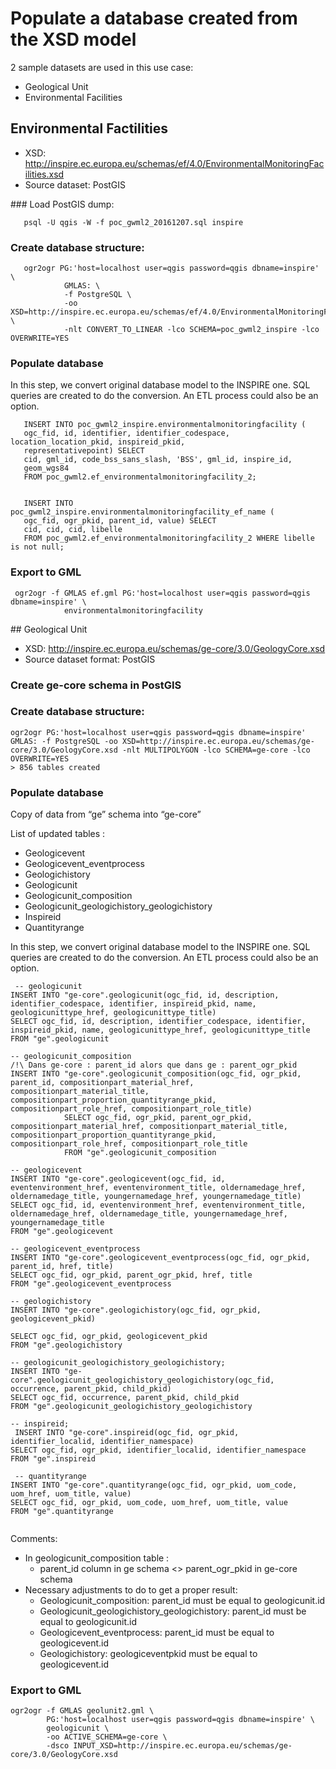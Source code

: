 # Populate a database created from the XSD model


2 sample datasets are used in this use case:
* Geological Unit
* Environmental Facilities

## Environmental Factilities

* XSD: http://inspire.ec.europa.eu/schemas/ef/4.0/EnvironmentalMonitoringFacilities.xsd
* Source dataset: PostGIS


### Load PostGIS dump:

```
   psql -U qgis -W -f poc_gwml2_20161207.sql inspire
```

### Create database structure:

```
   ogr2ogr PG:'host=localhost user=qgis password=qgis dbname=inspire' \
            GMLAS: \  
            -f PostgreSQL \
            -oo XSD=http://inspire.ec.europa.eu/schemas/ef/4.0/EnvironmentalMonitoringFacilities.xsd \
            -nlt CONVERT_TO_LINEAR -lco SCHEMA=poc_gwml2_inspire -lco OVERWRITE=YES
```

### Populate database

In this step, we convert original database model to the INSPIRE one.
SQL queries are created to do the conversion. An ETL process could
also be an option.


```
   INSERT INTO poc_gwml2_inspire.environmentalmonitoringfacility (
   ogc_fid, id, identifier, identifier_codespace, location_location_pkid, inspireid_pkid,
   representativepoint) SELECT
   cid, gml_id, code_bss_sans_slash, 'BSS', gml_id, inspire_id,
   geom_wgs84
   FROM poc_gwml2.ef_environmentalmonitoringfacility_2;


   INSERT INTO poc_gwml2_inspire.environmentalmonitoringfacility_ef_name (
   ogc_fid, ogr_pkid, parent_id, value) SELECT
   cid, cid, cid, libelle
   FROM poc_gwml2.ef_environmentalmonitoringfacility_2 WHERE libelle is not null;

```

### Export to GML


```
 ogr2ogr -f GMLAS ef.gml PG:'host=localhost user=qgis password=qgis dbname=inspire' \
            environmentalmonitoringfacility
 ```

## Geological Unit

* XSD: http://inspire.ec.europa.eu/schemas/ge-core/3.0/GeologyCore.xsd
* Source dataset format: PostGIS


### Create ge-core schema in PostGIS

### Create database structure:

```
ogr2ogr PG:'host=localhost user=qgis password=qgis dbname=inspire' GMLAS: -f PostgreSQL -oo XSD=http://inspire.ec.europa.eu/schemas/ge-core/3.0/GeologyCore.xsd -nlt MULTIPOLYGON -lco SCHEMA=ge-core -lco OVERWRITE=YES
> 856 tables created

```


### Populate database

Copy of data from “ge” schema into “ge-core”

List of updated tables :
* Geologicevent
* Geologicevent_eventprocess
* Geologichistory
* Geologicunit
* Geologicunit_composition
* Geologicunit_geologichistory_geologichistory
* Inspireid
* Quantityrange



In this step, we convert original database model to the INSPIRE one.
SQL queries are created to do the conversion. An ETL process could
also be an option.


```
 -- geologicunit
INSERT INTO "ge-core".geologicunit(ogc_fid, id, description, identifier_codespace, identifier, inspireid_pkid, name, geologicunittype_href, geologicunittype_title)
SELECT ogc_fid, id, description, identifier_codespace, identifier, inspireid_pkid, name, geologicunittype_href, geologicunittype_title FROM "ge".geologicunit

-- geologicunit_composition
/!\ Dans ge-core : parent_id alors que dans ge : parent_ogr_pkid
INSERT INTO "ge-core".geologicunit_composition(ogc_fid, ogr_pkid, parent_id, compositionpart_material_href, compositionpart_material_title, compositionpart_proportion_quantityrange_pkid, compositionpart_role_href, compositionpart_role_title)
	       	SELECT ogc_fid, ogr_pkid, parent_ogr_pkid, compositionpart_material_href, compositionpart_material_title, compositionpart_proportion_quantityrange_pkid, compositionpart_role_href, compositionpart_role_title
           	FROM "ge".geologicunit_composition

-- geologicevent
INSERT INTO "ge-core".geologicevent(ogc_fid, id, eventenvironment_href, eventenvironment_title, oldernamedage_href, oldernamedage_title, youngernamedage_href, youngernamedage_title)
SELECT ogc_fid, id, eventenvironment_href, eventenvironment_title, oldernamedage_href, oldernamedage_title, youngernamedage_href, youngernamedage_title
FROM "ge".geologicevent

-- geologicevent_eventprocess
INSERT INTO "ge-core".geologicevent_eventprocess(ogc_fid, ogr_pkid, parent_id, href, title)
SELECT ogc_fid, ogr_pkid, parent_ogr_pkid, href, title
FROM "ge".geologicevent_eventprocess

-- geologichistory
INSERT INTO "ge-core".geologichistory(ogc_fid, ogr_pkid, geologicevent_pkid)

SELECT ogc_fid, ogr_pkid, geologicevent_pkid
FROM "ge".geologichistory

-- geologicunit_geologichistory_geologichistory;
INSERT INTO "ge-core".geologicunit_geologichistory_geologichistory(ogc_fid, occurrence, parent_pkid, child_pkid)
SELECT ogc_fid, occurrence, parent_pkid, child_pkid
FROM "ge".geologicunit_geologichistory_geologichistory

-- inspireid;
 INSERT INTO "ge-core".inspireid(ogc_fid, ogr_pkid, identifier_localid, identifier_namespace)
SELECT ogc_fid, ogr_pkid, identifier_localid, identifier_namespace
FROM "ge".inspireid

 -- quantityrange
INSERT INTO "ge-core".quantityrange(ogc_fid, ogr_pkid, uom_code, uom_href, uom_title, value)
SELECT ogc_fid, ogr_pkid, uom_code, uom_href, uom_title, value
FROM "ge".quantityrange


```


Comments:
* In geologicunit_composition table :
  * parent_id column in ge schema <> parent_ogr_pkid in ge-core schema
* Necessary adjustments to do to get a proper result:
  * Geologicunit_composition: parent_id must be equal to geologicunit.id
  * Geologicunit_geologichistory_geologichistory: parent_id must be equal to geologicunit.id
  * Geologicevent_eventprocess: parent_id must be equal to geologicevent.id
  * Geologichistory: geologiceventpkid must be equal to geologicevent.id


### Export to GML


```
ogr2ogr -f GMLAS geolunit2.gml \
        PG:'host=localhost user=qgis password=qgis dbname=inspire' \
        geologicunit \
        -oo ACTIVE_SCHEMA=ge-core \
        -dsco INPUT_XSD=http://inspire.ec.europa.eu/schemas/ge-core/3.0/GeologyCore.xsd

```